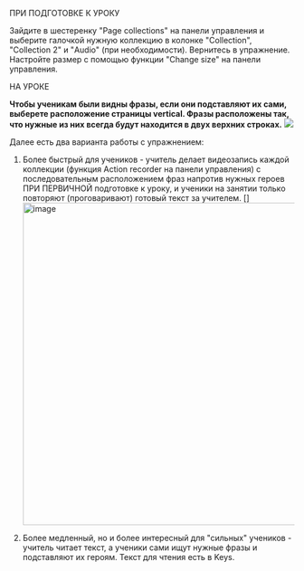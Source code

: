 ПРИ ПОДГОТОВКЕ К УРОКУ

Зайдите в шестеренку "Page collections" на панели управления и выберите галочкой нужную коллекцию в колонке "Collection", "Collection 2" и "Audio" (при необходимости). Вернитесь в упражнение. Настройте размер с помощью функции "Change size" на панели управления. 

НА УРОКЕ

**Чтобы ученикам были видны фразы, если они подставляют их сами, выберете расположение страницы vertical. Фразы расположены так, что нужные из них всегда будут находится в двух верхних строках.**
![](https://github.com/user-attachments/assets/c831f320-eac6-495f-8d58-23f86605c28f)


Далее есть два варианта работы с упражнением: 

1. Более быстрый для учеников - учитель делает видеозапись каждой коллекции (функция Action recorder на панели управления) с последовательным расположением фраз напротив нужных героев ПРИ ПЕРВИЧНОЙ подготовке к уроку, и ученики на занятии только повторяют (проговаривают) готовый текст за учителем.
[]<img width="1014" height="570" alt="image" src="https://github.com/user-attachments/assets/b4f2781e-1610-4137-b660-ab8e000ac55d" />
 

2. Более медленный, но и более интересный для "сильных" учеников - учитель читает текст, а ученики сами ищут нужные фразы и подставляют их героям. Текст для чтения есть в Keys.
